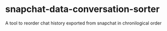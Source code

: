 # snapchat-data-conversation-sorter
A tool to reorder chat history exported from snapchat in chronilogical order
